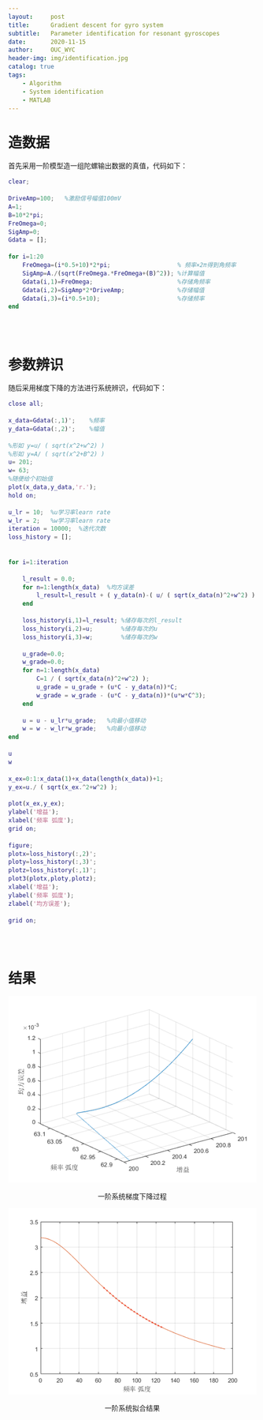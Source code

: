 ```yaml
---
layout:     post
title:      Gradient descent for gyro system
subtitle:   Parameter identification for resonant gyroscopes
date:       2020-11-15
author:     OUC_WYC
header-img: img/identification.jpg
catalog: true
tags:
    - Algorithm
    - System identification
    - MATLAB
---
```


<head>
    <script src="https://cdn.mathjax.org/mathjax/latest/MathJax.js?config=TeX-AMS-MML_HTMLorMML" type="text/javascript"></script>
    <script type="text/x-mathjax-config">
        MathJax.Hub.Config({
            tex2jax: {
            skipTags: ['script', 'noscript', 'style', 'textarea', 'pre'],
            inlineMath: [['$','$']]
            }
        });
    </script>
</head>     

# 造数据
首先采用一阶模型造一组陀螺输出数据的真值，代码如下：
```MATLAB
clear;

DriveAmp=100;   %激励信号幅值100mV
A=1;
B=10*2*pi;
FreOmega=0;
SigAmp=0;
Gdata = [];

for i=1:20
    FreOmega=(i*0.5+10)*2*pi;                   % 频率×2π得到角频率
    SigAmp=A./(sqrt(FreOmega.*FreOmega+(B)^2)); %计算幅值
    Gdata(i,1)=FreOmega;                        %存储角频率
    Gdata(i,2)=SigAmp*2*DriveAmp;               %存储幅值
    Gdata(i,3)=(i*0.5+10);                      %存储频率
end
```

<br>
<br>

# 参数辨识
随后采用梯度下降的方法进行系统辨识，代码如下：
```MATLAB
close all;

x_data=Gdata(:,1)';    %频率
y_data=Gdata(:,2)';    %幅值

%形如 y=u/ ( sqrt(x^2+w^2) )
%形如 y=A/ ( sqrt(x^2+B^2) )
u= 201;
w= 63;
%随便给个初始值
plot(x_data,y_data,'r.');
hold on;

u_lr = 10;  %u学习率learn rate
w_lr = 2;   %w学习率learn rate
iteration = 10000;  %迭代次数
loss_history = [];


for i=1:iteration
    
    l_result = 0.0;
    for n=1:length(x_data)  %均方误差
        l_result=l_result + ( y_data(n)-( u/ ( sqrt(x_data(n)^2+w^2) ) ) )^2;
    end
    
    loss_history(i,1)=l_result; %储存每次的l_result
    loss_history(i,2)=u;        %储存每次的u
    loss_history(i,3)=w;        %储存每次的w
    
    u_grade=0.0;
    w_grade=0.0;
    for n=1:length(x_data)
        C=1 / ( sqrt(x_data(n)^2+w^2) );
        u_grade = u_grade + (u*C - y_data(n))*C;
        w_grade = w_grade - (u*C - y_data(n))*(u*w*C^3);
    end
    
    u = u - u_lr*u_grade;   %向最小值移动
    w = w - w_lr*w_grade;   %向最小值移动 
end

u
w

x_ex=0:1:x_data(1)+x_data(length(x_data))+1;
y_ex=u./ ( sqrt(x_ex.^2+w^2) );

plot(x_ex,y_ex);
ylabel('增益');
xlabel('频率 弧度');
grid on;

figure;
plotx=loss_history(:,2)';
ploty=loss_history(:,3)';
plotz=loss_history(:,1)';
plot3(plotx,ploty,plotz);
xlabel('增益');
ylabel('频率 弧度');
zlabel('均方误差');

grid on;
```
<br>
<br>

# 结果



![图片](/img/GradientDescent/FirstOrderDescentProcess.png)
<center>一阶系统梯度下降过程</center>

![图片](/img/GradientDescent/FirstOrderResult.png)
<center>一阶系统拟合结果</center>

